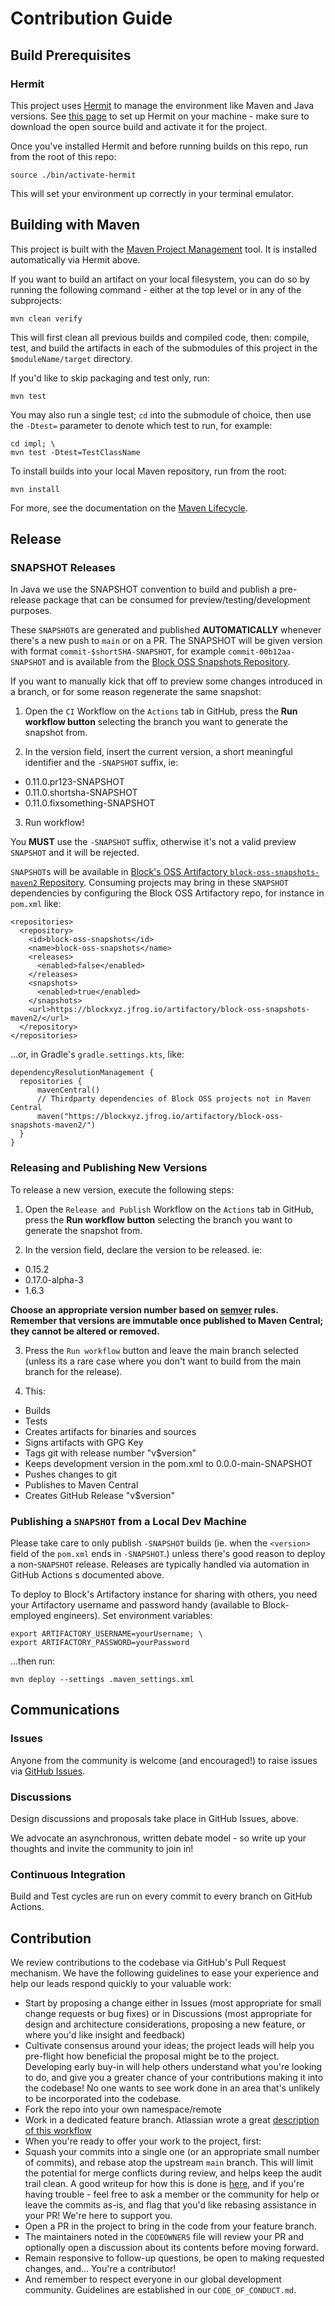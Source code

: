 # Contribution Guide

## Build Prerequisites

### Hermit

This project uses [Hermit](https://cashapp.github.io/hermit) to 
manage the environment like Maven and Java versions.
See [this page](https://cashapp.github.io/hermit/usage/get-started/) to set up Hermit on your machine - make sure to
download the open source build and activate it for the project.

Once you've installed Hermit and before running builds on this repo,
run from the root of this repo:

```shell
source ./bin/activate-hermit
```

This will set your environment up correctly in your terminal emulator.

## Building with Maven

This project is built with the
[Maven Project Management](https://maven.apache.org/) tool.
It is installed automatically via Hermit above.

If you want to build an artifact on your local filesystem, you can do so by running the
following command - either at the top level or in
any of the subprojects:

```shell
mvn clean verify
```

This will first clean all previous builds and compiled code, then:
compile, test, and build the artifacts in each of the submodules
of this project in the `$moduleName/target` directory.

If you'd like to skip packaging and test only, run:

```shell
mvn test
```

You may also run a single test; `cd` into the submodule of choice,
then use the `-Dtest=` parameter to denote which test to run, for example:

```shell
cd impl; \
mvn test -Dtest=TestClassName
```

To install builds into your local Maven repository, run from the root:

```shell
mvn install
```

For more, see the documentation on the [Maven Lifecycle](https://maven.apache.org/guides/introduction/introduction-to-the-lifecycle.html).

## Release

### SNAPSHOT Releases

In Java we use the SNAPSHOT convention to build and publish a 
pre-release package that can be consumed for 
preview/testing/development purposes.

These `SNAPSHOT`s are generated and published **AUTOMATICALLY** whenever
there's a new push to `main` or on a PR. The SNAPSHOT will be given
version with format `commit-$shortSHA-SNAPSHOT`, for example
`commit-00b12aa-SNAPSHOT` and is available from the
[Block OSS Snapshots Repository](https://blockxyz.jfrog.io/artifactory/block-oss-snapshots-maven2/).

If you want to manually kick that off to preview some changes introduced in a branch, or for some reason regenerate the same snapshot:

1. Open the `CI` Workflow on the `Actions` tab in GitHub, press the **Run workflow button** selecting the branch you want to generate the snapshot from.

2. In the version field, insert the current version, a short meaningful identifier and the `-SNAPSHOT` suffix, ie:

  - 0.11.0.pr123-SNAPSHOT
  - 0.11.0.shortsha-SNAPSHOT
  - 0.11.0.fixsomething-SNAPSHOT

3. Run workflow!

You **MUST** use the `-SNAPSHOT` suffix, otherwise it's not a valid preview `SNAPSHOT` and it will be rejected.

`SNAPSHOT`s will be available in [Block's OSS Artifactory `block-oss-snapshots-maven2` Repository](https://blockxyz.jfrog.io/artifactory/block-oss-snapshots-maven2).
Consuming projects may bring in these `SNAPSHOT` 
dependencies by configuring the Block OSS Artifactory repo, 
for instance in `pom.xml` like:

```shell
<repositories>
  <repository>
    <id>block-oss-snapshots</id>
    <name>block-oss-snapshots</name>
    <releases>
      <enabled>false</enabled>
    </releases>
    <snapshots>
      <enabled>true</enabled>
    </snapshots>
    <url>https://blockxyz.jfrog.io/artifactory/block-oss-snapshots-maven2/</url>
  </repository>
</repositories>
```

...or, in Gradle's `gradle.settings.kts`, like:

```shell
dependencyResolutionManagement {
  repositories {
      mavenCentral()
      // Thirdparty dependencies of Block OSS projects not in Maven Central
      maven("https://blockxyz.jfrog.io/artifactory/block-oss-snapshots-maven2/")
  }
}
```

### Releasing and Publishing New Versions

To release a new version, execute the following steps:

1. Open the `Release and Publish` Workflow on the `Actions` tab in GitHub, press the **Run workflow button** selecting the branch you want to generate the snapshot from.

2. In the version field, declare the version to be released. ie:

  - 0.15.2
  - 0.17.0-alpha-3
  - 1.6.3

**Choose an appropriate version number based on [semver](https://semver.org/) rules. Remember that versions are immutable once published to Maven Central; they cannot be altered or removed.**

3. Press the `Run workflow` button and leave the main branch selected (unless its a rare case where you don't want to build from the main branch for the release).

4. This:

- Builds
- Tests
- Creates artifacts for binaries and sources
- Signs artifacts with GPG Key
- Tags git with release number "v$version"
- Keeps development version in the pom.xml to 0.0.0-main-SNAPSHOT
- Pushes changes to git
- Publishes to Maven Central
- Creates GitHub Release "v$version"

### Publishing a `SNAPSHOT` from a Local Dev Machine

Please take care to only publish `-SNAPSHOT` builds (ie.
when the `<version>` field of the `pom.xml` ends in
`-SNAPSHOT`.) unless there's good reason
to deploy a non-`SNAPSHOT` release. Releases are typically handled via automation
in GitHub Actions s documented above.

To deploy to Block's Artifactory instance for sharing with others, you
need your Artifactory username and password handy (available to Block-employed engineers).
Set environment variables:

```shell
export ARTIFACTORY_USERNAME=yourUsername; \
export ARTIFACTORY_PASSWORD=yourPassword
```

...then run:

```shell
mvn deploy --settings .maven_settings.xml
```

## Communications

### Issues

Anyone from the community is welcome (and encouraged!) to raise issues via 
[GitHub Issues](https://github.com/block/example-java-kotlin-maven-multimodule/issues).

### Discussions

Design discussions and proposals take place in GitHub Issues, above.

We advocate an asynchronous, written debate model - 
so write up your thoughts and invite the community to join in!

### Continuous Integration

Build and Test cycles are run on every commit to every branch on GitHub Actions.

## Contribution

We review contributions to the codebase via GitHub's Pull Request mechanism. We have 
the following guidelines to ease your experience and help our leads respond quickly 
to your valuable work:

* Start by proposing a change either in Issues (most appropriate for small 
  change requests or bug fixes) or in Discussions (most appropriate for design 
  and architecture considerations, proposing a new feature, or where you'd 
  like insight and feedback)
* Cultivate consensus around your ideas; the project leads will help you 
  pre-flight how beneficial the proposal might be to the project. Developing early 
  buy-in will help others understand what you're looking to do, and give you a 
  greater chance of your contributions making it into the codebase! No one wants to 
  see work done in an area that's unlikely to be incorporated into the codebase.
* Fork the repo into your own namespace/remote
* Work in a dedicated feature branch. Atlassian wrote a great 
  [description of this workflow](https://www.atlassian.com/git/tutorials/comparing-workflows/feature-branch-workflow)
* When you're ready to offer your work to the project, first:
* Squash your commits into a single one (or an appropriate small number of commits), and 
  rebase atop the upstream `main` branch. This will limit the potential for merge 
  conflicts during review, and helps keep the audit trail clean. A good writeup for 
  how this is done is 
  [here](https://medium.com/@slamflipstrom/a-beginners-guide-to-squashing-commits-with-git-rebase-8185cf6e62ec), and if you're 
  having trouble - feel free to ask a member or the community for help or leave the commits as-is, and flag that you'd like 
  rebasing assistance in your PR! We're here to support you.
* Open a PR in the project to bring in the code from your feature branch.
* The maintainers noted in the `CODEOWNERS` file will review your PR and optionally 
  open a discussion about its contents before moving forward.
* Remain responsive to follow-up questions, be open to making requested changes, and...
  You're a contributor!
* And remember to respect everyone in our global development community. Guidelines 
  are established in our `CODE_OF_CONDUCT.md`.
